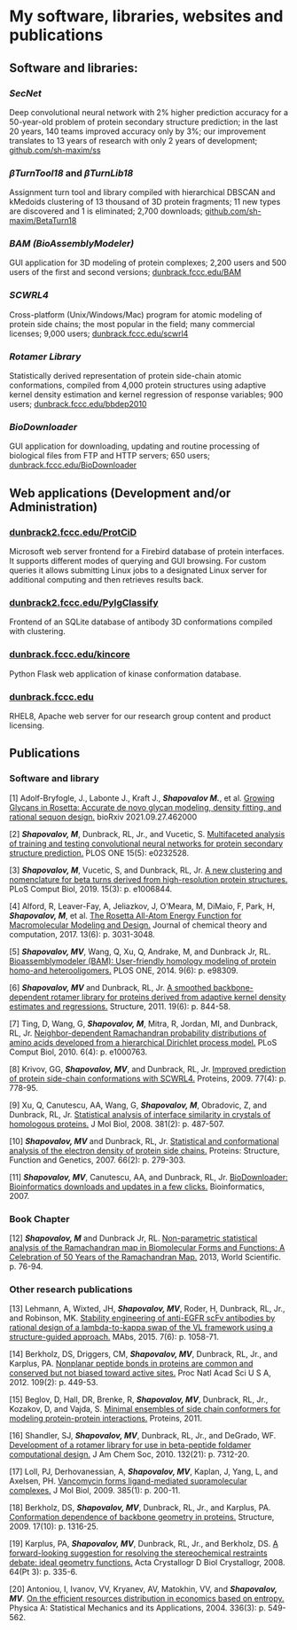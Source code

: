 # My software, libraries, websites and publications

## Software and libraries:

### *SecNet*
Deep convolutional neural network with 2% higher prediction accuracy for a 50-year-old problem of protein secondary structure prediction; in the last 20 years, 140 teams improved accuracy only by 3%; our improvement translates to 13 years of research with only 2 years of development; [github.com/sh-maxim/ss](https://github.com/sh-maxim/ss)

### *βTurnTool18* and *βTurnLib18*
Assignment turn tool and library compiled with hierarchical DBSCAN and kMedoids clustering of 13 thousand of 3D protein fragments; 11 new types are discovered and 1 is eliminated; 2,700 downloads; [github.com/sh-maxim/BetaTurn18](https://github.com/sh-maxim/BetaTurn18)

### *BAM (BioAssemblyModeler)*
GUI application for 3D modeling of protein complexes; 2,200 users and 500 users of the first and second versions; [dunbrack.fccc.edu/BAM](http://dunbrack.fccc.edu/BAM)

### *SCWRL4*
Cross-platform (Unix/Windows/Mac) program for atomic modeling of protein side chains; the most popular in the field; many commercial licenses; 9,000 users; [dunbrack.fccc.edu/scwrl4](http://dunbrack.fccc.edu/scwrl4)

### *Rotamer Library*
Statistically derived representation of protein side-chain atomic conformations, compiled from 4,000 protein structures using adaptive kernel density estimation and kernel regression of response variables; 900 users; [dunbrack.fccc.edu/bbdep2010](http://dunbrack.fccc.edu/bbdep2010)

### *BioDownloader*
GUI application for downloading, updating and routine processing of biological files from FTP and HTTP servers; 650 users; [dunbrack.fccc.edu/BioDownloader](http://dunbrack.fccc.edu/BioDownloader)


## Web applications (Development and/or Administration)
### [dunbrack2.fccc.edu/ProtCiD](http://dunbrack2.fccc.edu/ProtCiD)
Microsoft web server frontend for a Firebird database of protein interfaces. It supports different modes of querying and GUI browsing. For custom queries it allows submitting Linux jobs to a designated Linux server for additional computing and then retrieves results back.

### [dunbrack2.fccc.edu/PyIgClassify](http://dunbrack2.fccc.edu/PyIgClassify)
Frontend of an SQLite database of antibody 3D conformations compiled with clustering.

### [dunbrack.fccc.edu/kincore](http://dunbrack.fccc.edu/kincore/)
Python Flask web application of kinase conformation database.

### [dunbrack.fccc.edu](http://dunbrack.fccc.edu)
RHEL8, Apache web server for our research group content and product licensing.

## Publications
### Software and library

\[1\]  Adolf-Bryfogle, J., Labonte J., Kraft J., ***Shapovalov M.***, et al. [Growing Glycans in Rosetta: Accurate de novo glycan modeling, density fitting, and rational sequon design.](https://doi.org/10.1101/2021.09.27.462000) bioRxiv 2021.09.27.462000

\[2\]	***Shapovalov, M***, Dunbrack, RL, Jr., and Vucetic, S. [Multifaceted analysis of training and testing convolutional neural networks for protein secondary structure prediction.](https://doi.org/10.1371/journal.pone.0232528) PLOS ONE 15(5): e0232528.

\[3\]	***Shapovalov, M***, Vucetic, S, and Dunbrack, RL, Jr. [A new clustering and nomenclature for beta turns derived from high-resolution protein structures.](https://doi.org/10.1371/journal.pcbi.1006844) PLoS Comput Biol, 2019. 15(3): p. e1006844.

\[4\]	Alford, R, Leaver-Fay, A, Jeliazkov, J, O'Meara, M, DiMaio, F, Park, H, ***Shapovalov, M***, et al. [The Rosetta All-Atom Energy Function for Macromolecular Modeling and Design.](https://doi.org/10.1021/acs.jctc.7b00125) Journal of chemical theory and computation, 2017. 13(6): p. 3031-3048.

\[5\]	***Shapovalov, MV***, Wang, Q, Xu, Q, Andrake, M, and Dunbrack Jr, RL. [Bioassemblymodeler (BAM): User-friendly homology modeling of protein homo-and heterooligomers.](https://doi.org/10.1371/journal.pone.0098309) PLOS ONE, 2014. 9(6): p. e98309.

\[6\]	***Shapovalov, MV*** and Dunbrack, RL, Jr. [A smoothed backbone-dependent rotamer library for proteins derived from adaptive kernel density estimates and regressions.](https://dx.doi.org/10.1016%2Fj.str.2011.03.019) Structure, 2011. 19(6): p. 844-58.

\[7\]	Ting, D, Wang, G, ***Shapovalov, M***, Mitra, R, Jordan, MI, and Dunbrack, RL, Jr. [Neighbor-dependent Ramachandran probability distributions of amino acids developed from a hierarchical Dirichlet process model.](https://doi.org/10.1371/journal.pcbi.1000763) PLoS Comput Biol, 2010. 6(4): p. e1000763.

\[8\]	Krivov, GG, ***Shapovalov, MV***, and Dunbrack, RL, Jr. [Improved prediction of protein side-chain conformations with SCWRL4.](https://doi.org/10.1002/prot.22488) Proteins, 2009. 77(4): p. 778-95.

\[9\]	Xu, Q, Canutescu, AA, Wang, G, ***Shapovalov, M***, Obradovic, Z, and Dunbrack, RL, Jr. [Statistical analysis of interface similarity in crystals of homologous proteins.](https://dx.doi.org/10.1016%2Fj.jmb.2008.06.002) J Mol Biol, 2008. 381(2): p. 487-507.

\[10\]	***Shapovalov, MV*** and Dunbrack, RL, Jr. [Statistical and conformational analysis of the electron density of protein side chains.](https://dx.doi.org/10.1016%2Fj.jmb.2008.06.002) Proteins: Structure, Function and Genetics, 2007. 66(2): p. 279-303.

\[11\]	***Shapovalov, MV***, Canutescu, AA, and Dunbrack, RL, Jr. [BioDownloader: Bioinformatics downloads and updates in a few clicks.](https://doi.org/10.1093/bioinformatics/btm120) Bioinformatics, 2007. 

### Book Chapter
\[12\]	***Shapovalov, M*** and Dunbrack Jr, RL. [Non-parametric statistical analysis of the Ramachandran map in Biomolecular Forms and Functions: A Celebration of 50 Years of the Ramachandran Map.](https://doi.org/10.1142/9789814449144_0006) 2013, World Scientific. p. 76-94.

### Other research publications
\[13\]	Lehmann, A, Wixted, JH, ***Shapovalov, MV***, Roder, H, Dunbrack, RL, Jr., and Robinson, MK. [Stability engineering of anti-EGFR scFv antibodies by rational design of a lambda-to-kappa swap of the VL framework using a structure-guided approach.](https://doi.org/10.1080/19420862.2015.1088618) MAbs, 2015. 7(6): p. 1058-71.

\[14\]	Berkholz, DS, Driggers, CM, ***Shapovalov, MV***, Dunbrack, RL, Jr., and Karplus, PA. [Nonplanar peptide bonds in proteins are common and conserved but not biased toward active sites.](https://dx.doi.org/10.1073%2Fpnas.1107115108) Proc Natl Acad Sci U S A, 2012. 109(2): p. 449-53.

\[15\]	Beglov, D, Hall, DR, Brenke, R, ***Shapovalov, MV***, Dunbrack, RL, Jr., Kozakov, D, and Vajda, S. [Minimal ensembles of side chain conformers for modeling protein-protein interactions.](https://doi.org/10.1002/prot.23222) Proteins, 2011.

\[16\]	Shandler, SJ, ***Shapovalov, MV***, Dunbrack, RL, Jr., and DeGrado, WF. [Development of a rotamer library for use in beta-peptide foldamer computational design.](https://doi.org/10.1021/ja906700x) J Am Chem Soc, 2010. 132(21): p. 7312-20.

\[17\]	Loll, PJ, Derhovanessian, A, ***Shapovalov, MV***, Kaplan, J, Yang, L, and Axelsen, PH. [Vancomycin forms ligand-mediated supramolecular complexes.](https://dx.doi.org/10.1016%2Fj.jmb.2008.10.049) J Mol Biol, 2009. 385(1): p. 200-11.

\[18\]	Berkholz, DS, ***Shapovalov, MV***, Dunbrack, RL, Jr., and Karplus, PA. [Conformation dependence of backbone geometry in proteins.](https://dx.doi.org/10.1016%2Fj.str.2009.08.012) Structure, 2009. 17(10): p. 1316-25.

\[19\]	Karplus, PA, ***Shapovalov, MV***, Dunbrack, RL, Jr., and Berkholz, DS. [A forward-looking suggestion for resolving the stereochemical restraints debate: ideal geometry functions.](https://doi.org/10.1107/S0907444908002333) Acta Crystallogr D Biol Crystallogr, 2008. 64(Pt 3): p. 335-6.

\[20\]	Antoniou, I, Ivanov, VV, Kryanev, AV, Matokhin, VV, and ***Shapovalov, MV***. [On the efficient resources distribution in economics based on entropy.](https://doi.org/10.1016/j.physa.2003.12.051) Physica A: Statistical Mechanics and its Applications, 2004. 336(3): p. 549-562.

